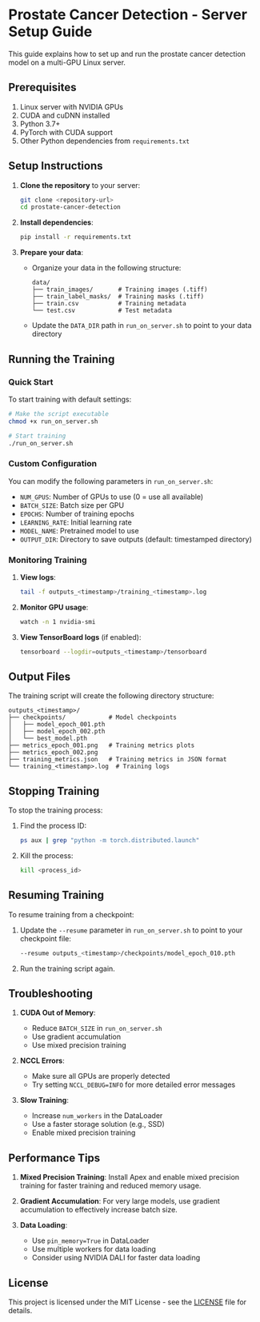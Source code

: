 # Prostate Cancer Detection - Server Setup Guide

This guide explains how to set up and run the prostate cancer detection model on a multi-GPU Linux server.

## Prerequisites

1. Linux server with NVIDIA GPUs
2. CUDA and cuDNN installed
3. Python 3.7+
4. PyTorch with CUDA support
5. Other Python dependencies from `requirements.txt`

## Setup Instructions

1. **Clone the repository** to your server:
   ```bash
   git clone <repository-url>
   cd prostate-cancer-detection
   ```

2. **Install dependencies**:
   ```bash
   pip install -r requirements.txt
   ```

3. **Prepare your data**:
   - Organize your data in the following structure:
     ```
     data/
     ├── train_images/       # Training images (.tiff)
     ├── train_label_masks/  # Training masks (.tiff)
     ├── train.csv           # Training metadata
     └── test.csv            # Test metadata
     ```
   - Update the `DATA_DIR` path in `run_on_server.sh` to point to your data directory

## Running the Training

### Quick Start

To start training with default settings:

```bash
# Make the script executable
chmod +x run_on_server.sh

# Start training
./run_on_server.sh
```

### Custom Configuration

You can modify the following parameters in `run_on_server.sh`:

- `NUM_GPUS`: Number of GPUs to use (0 = use all available)
- `BATCH_SIZE`: Batch size per GPU
- `EPOCHS`: Number of training epochs
- `LEARNING_RATE`: Initial learning rate
- `MODEL_NAME`: Pretrained model to use
- `OUTPUT_DIR`: Directory to save outputs (default: timestamped directory)

### Monitoring Training

1. **View logs**:
   ```bash
   tail -f outputs_<timestamp>/training_<timestamp>.log
   ```

2. **Monitor GPU usage**:
   ```bash
   watch -n 1 nvidia-smi
   ```

3. **View TensorBoard logs** (if enabled):
   ```bash
   tensorboard --logdir=outputs_<timestamp>/tensorboard
   ```

## Output Files

The training script will create the following directory structure:

```
outputs_<timestamp>/
├── checkpoints/            # Model checkpoints
│   ├── model_epoch_001.pth
│   ├── model_epoch_002.pth
│   └── best_model.pth
├── metrics_epoch_001.png   # Training metrics plots
├── metrics_epoch_002.png
├── training_metrics.json   # Training metrics in JSON format
└── training_<timestamp>.log  # Training logs
```

## Stopping Training

To stop the training process:

1. Find the process ID:
   ```bash
   ps aux | grep "python -m torch.distributed.launch"
   ```

2. Kill the process:
   ```bash
   kill <process_id>
   ```

## Resuming Training

To resume training from a checkpoint:

1. Update the `--resume` parameter in `run_on_server.sh` to point to your checkpoint file:
   ```bash
   --resume outputs_<timestamp>/checkpoints/model_epoch_010.pth
   ```

2. Run the training script again.

## Troubleshooting

1. **CUDA Out of Memory**:
   - Reduce `BATCH_SIZE` in `run_on_server.sh`
   - Use gradient accumulation
   - Use mixed precision training

2. **NCCL Errors**:
   - Make sure all GPUs are properly detected
   - Try setting `NCCL_DEBUG=INFO` for more detailed error messages

3. **Slow Training**:
   - Increase `num_workers` in the DataLoader
   - Use a faster storage solution (e.g., SSD)
   - Enable mixed precision training

## Performance Tips

1. **Mixed Precision Training**:
   Install Apex and enable mixed precision training for faster training and reduced memory usage.

2. **Gradient Accumulation**:
   For very large models, use gradient accumulation to effectively increase batch size.

3. **Data Loading**:
   - Use `pin_memory=True` in DataLoader
   - Use multiple workers for data loading
   - Consider using NVIDIA DALI for faster data loading

## License

This project is licensed under the MIT License - see the [LICENSE](LICENSE) file for details.
